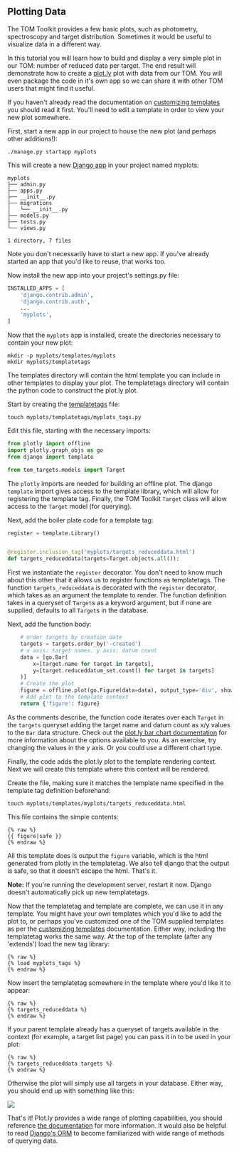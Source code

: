 Plotting Data
-------------

The TOM Toolkit provides a few basic plots, such as photometry, spectroscopy and
target distribution. Sometimes it would be useful to visualize data in a different
way.

In this tutorial you will learn how to build and display a very simple plot
in our TOM: number of reduced data per target. The end result will demonstrate
how to create a [plot.ly](https://plot.ly) plot with data from our TOM. You will
even package the code in it's own app so we can share it with other TOM users that
might find it useful.

If you haven't already read the documentation on [customizing
templates](/customization/customize_templates) you should read it first. You'll need to
edit a template in order to view your new plot somewhere.

First, start a new app in our project to house the new plot (and perhaps
other additions!):

    ./manage.py startapp myplots

This will create a new [Django
app](https://docs.djangoproject.com/en/2.1/intro/tutorial01/#creating-the-polls-app) in your project
named myplots:

    myplots
    ├── admin.py
    ├── apps.py
    ├── __init__.py
    ├── migrations
    │   └── __init__.py
    ├── models.py
    ├── tests.py
    └── views.py

    1 directory, 7 files

Note you don't necessarily have to start a new app. If you've already started an
app that you'd like to reuse, that works too.

Now install the new app into your project's settings.py file:

```python
INSTALLED_APPS = [
    'django.contrib.admin',
    'django.contrib.auth',
    ...
    'myplots',
]
```

Now that the `myplots` app is installed, create the directories necessary to
contain your new plot:

    mkdir -p myplots/templates/myplots
    mkdir myplots/templatetags

The templates directory will contain the html template you can include in other
templates to display your plot. The templatetags directory will contain the python
code to construct the plot.ly plot.

Start by creating the
[templatetags](https://docs.djangoproject.com/en/2.1/howto/custom-template-tags/)
file:

    touch myplots/templatetags/myplots_tags.py

Edit this file, starting with the necessary imports:

```python
from plotly import offline
import plotly.graph_objs as go
from django import template

from tom_targets.models import Target
```

The `plotly` imports are needed for building an offline plot. The django
`template` import gives access to the template library, which will allow for
registering the template tag. Finally, the TOM  Toolkit `Target` class will allow
access to the `Target` model (for querying).

Next, add the boiler plate code for a template tag:

```python
register = template.Library()


@register.inclusion_tag('myplots/targets_reduceddata.html')
def targets_reduceddata(targets=Target.objects.all()):
```

First we instantiate the `register` decorator. You don't need to know much about
this other that it allows us to register functions as templatetags. The function
`targets_reduceddata` is decorated with the `register` decorator, which takes as
an argument the template to render. The function definition takes in a queryset of
`Target`s as a keyword argument, but if none are supplied, defaults to all `Target`s
in the database.

Next, add the function body:

```python
    # order targets by creation date
    targets = targets.order_by('-created')
    # x axis: target names. y axis: datum count
    data = [go.Bar(
        x=[target.name for target in targets],
        y=[target.reduceddatum_set.count() for target in targets]
    )]
    # Create the plot
    figure = offline.plot(go.Figure(data=data), output_type='div', show_link=False)
    # Add plot to the template context
    return {'figure': figure}
```

As the comments describe, the function code iterates over each `Target` in the
`targets` queryset adding the target name and datum count as x/y values to the
`Bar` data structure. Check out the [plot.ly bar chart
documentation](https://plot.ly/python/bar-charts/) for more information about the
options available to you. As an exercise, try changing the values in the y axis.
Or you could use a different chart type.

Finally, the code adds the plot.ly plot to the template rendering context. Next we
will create this template where this context will be rendered.

Create the file, making sure it matches the template name specified in the
template tag definition beforehand:

    touch myplots/templates/myplots/targets_reduceddata.html

This file contains the simple contents:

    {% raw %}
    {{ figure|safe }}
    {% endraw %}

All this template does is output the `figure` variable, which is the html
generated from plotly in the templatetag. We also tell django that the output is
safe, so that it doesn't escape the html. That's it.

**Note:** If you're running the development server, restart it now. Django doesn't
automatically pick up new templatetags.

Now that the templatetag and template are complete, we can use it in any template.
You might have your own templates which you'd like to add the plot to, or perhaps
you've customized one of the TOM supplied templates as per the [customizing
templates](/customization/customize_templates) documentation. Either way, including the
templatetag works the same way. At the top of the template (after any 'extends')
load the new tag library:

    {% raw %}
    {% load myplots_tags %}
    {% endraw %}

Now insert the templatetag somewhere in the template where you'd like it to
appear:

    {% raw %}
    {% targets_reduceddata %}
    {% endraw %}

If your parent template already has a queryset of targets available in the context
(for example, a target list page) you can pass it in to be used in your plot:

    {% raw %}
    {% targets_reduceddata targets %}
    {% endraw %}

Otherwise the plot will simply use all targets in your database. Either way, you
should end up with something like this:

![](/_static/plotting_data_doc/plot.png)

That's it! Plot.ly provides a wide range of plotting capabilities, you should
reference [the documentation](https://plot.ly/python/) for more information. It
would also be helpful to  read [Django's
ORM](https://docs.djangoproject.com/en/2.1/topics/db/) to become familiarized with
wide range of methods of querying data.

